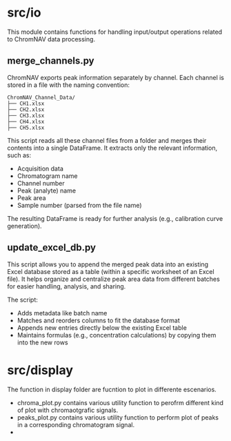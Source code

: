 # src/io
This module contains functions for handling input/output operations related to ChromNAV data processing.

## merge_channels.py
ChromNAV exports peak information separately by channel. Each channel is stored in a file with the naming convention:

    ChromNAV_Channel_Data/
    ├── CH1.xlsx
    ├── CH2.xlsx
    ├── CH3.xlsx
    ├── CH4.xlsx
    ├── CH5.xlsx

This script reads all these channel files from a folder and merges their contents into a single DataFrame. It extracts only the relevant information, such as:

- Acquisition data
- Chromatogram name
- Channel number
- Peak (analyte) name
- Peak area
- Sample number (parsed from the file name)

The resulting DataFrame is ready for further analysis (e.g., calibration curve generation).

## update_excel_db.py
This script allows you to append the merged peak data into an existing Excel database stored as a table (within a specific worksheet of an Excel file). It helps organize and centralize peak area data from different batches for easier handling, analysis, and sharing.

The script:
- Adds metadata like batch name
- Matches and reorders columns to fit the database format
- Appends new entries directly below the existing Excel table
- Maintains formulas (e.g., concentration calculations) by copying them into the new rows


# src/display
The function in display folder are fucntion to plot in differente escenarios.
 
- chroma_plot.py contains various utility function to perofrm different kind of plot with chromaotgrafic signals. 
- peaks_plot.py contains various utility function to perform plot of peaks in a corresponding chromatogram signal. 
- 